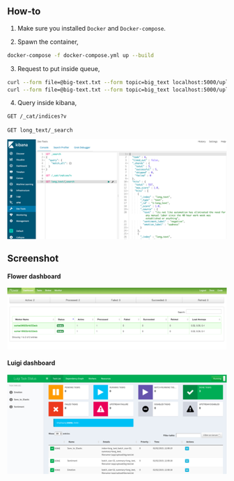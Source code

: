 ## How-to

1. Make sure you installed `Docker` and `Docker-compose`.

2. Spawn the container,
```bash
docker-compose -f docker-compose.yml up --build
```

3. Request to put inside queue,
```bash
curl --form file=@big-text.txt --form topic=big_text localhost:5000/upload
curl --form file=@big-text.txt --form topic=big_text localhost:5000/upload
```

4. Query inside kibana,

```
GET /_cat/indices?v

GET long_text/_search
```

![alt text](screenshot/kibana.png)

## Screenshot

#### Flower dashboard

![alt text](screenshot/flower.png)

#### Luigi dashboard

![alt text](screenshot/luigi.png)
